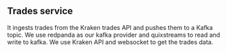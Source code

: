 ## Trades service

It ingests trades from the Kraken trades API and pushes them to a Kafka topic.
We use redpanda as our kafka provider and quixstreams to read and write to kafka.
We use Kraken API and websocket to get the trades data.
